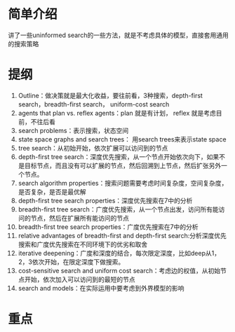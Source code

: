 # 简单介绍
讲了一些uninformed search的一些方法，就是不考虑具体的模型，直接套用通用的搜索策略
# 提纲
1. Outline：做决策就是最大化收益，要往前看，3种搜索，depth-first search，breadth-first search， uniform-cost search
2. agents that plan vs. reflex agents：plan 就是有计划， reflex 就是考虑目前，不往后看
3. search problems：表示搜索，状态空间
4. state space graphs and search trees： 用search trees来表示state space
5. tree search：从初始开始，依次扩展可以访问到的节点
6. depth-first tree search：深度优先搜索，从一个节点开始依次向下，如果不是目标节点，而且没有可以扩展的节点，然后回溯到上节点，然后扩张另外一个节点。
7. search algorithm properties：搜索问题需要考虑时间复杂度，空间复杂度，是否复杂，是否是最优解
8. depth-first tree search properties：深度优先搜索在7中的分析
9. breadth-first tree search：广度优先搜索，从一个节点出发，访问所有能访问的节点，然后在扩展所有能访问的节点
10. breadth-first tree search properties：广度优先搜索在7中的分析
11. relative advantages of breadth-first and depth-first search:分析深度优先搜索和广度优先搜索在不同环境下的优劣和取舍
12. iterative deepening：广度和深度的结合，每次限定深度，比如deep从1，2，3依次开始，在限定深度下做搜索。
13. cost-sensitive search and uniform cost search：考虑边的权值，从初始节点开始，依次加入可以访问到的最短的节点
14. search and models：在实际运用中要考虑到外界模型的影响
# 重点
